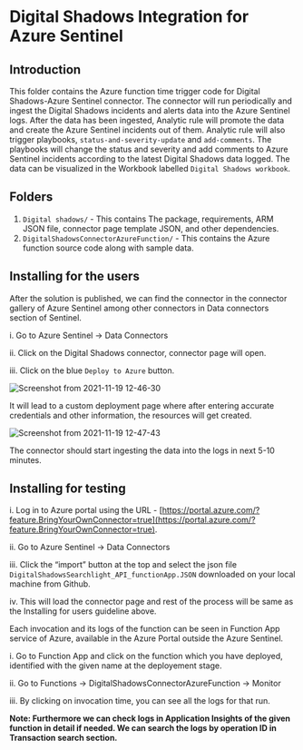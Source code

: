 # Digital Shadows Integration for Azure Sentinel

## Introduction

This folder contains the Azure function time trigger code for Digital Shadows-Azure Sentinel connector. The connector will run periodically and ingest the Digital Shadows incidents and alerts data into the Azure Sentinel logs. After the data has been ingested, Analytic rule will promote the data and create the Azure Sentinel incidents out of them. Analytic rule will also trigger playbooks, `status-and-severity-update` and `add-comments`. The playbooks will change the status and severity and add comments to Azure Sentinel incidents according to the latest Digital Shadows data logged. The data can be visualized in the Workbook labelled `Digital Shadows workbook`.

## Folders

1. `Digital shadows/` - This contains The package, requirements, ARM JSON file, connector page template JSON, and other dependencies. 
2. `DigitalShadowsConnectorAzureFunction/` - This contains the Azure function source code along with sample data.


## Installing for the users

After the solution is published, we can find the connector in the connector gallery of Azure Sentinel among other connectors in Data connectors section of Sentinel. 

i. Go to Azure Sentinel -> Data Connectors

ii. Click on the Digital Shadows connector, connector page will open. 

iii. Click on the blue `Deploy to Azure` button.   


![Screenshot from 2021-11-19 12-46-30](https://user-images.githubusercontent.com/88835344/142581388-f4a97e6d-7ce1-4f75-8a9e-7c2164fc38a3.png)


It will lead to a custom deployment page where after entering accurate credentials and other information, the resources will get created. 


![Screenshot from 2021-11-19 12-47-43](https://user-images.githubusercontent.com/88835344/142581668-5d5dd767-55a2-49fc-a9c9-eb458f75a2a7.png)


The connector should start ingesting the data into the logs in next 5-10 minutes.


## Installing for testing


i. Log in to Azure portal using the URL - [https://portal.azure.com/?feature.BringYourOwnConnector=true](https://portal.azure.com/?feature.BringYourOwnConnector=true).

ii. Go to Azure Sentinel -> Data Connectors

iii. Click the “import” button at the top and select the json file `DigitalShadowsSearchlight_API_functionApp.JSON` downloaded on your local machine from Github.

iv. This will load the connector page and rest of the process will be same as the Installing for users guideline above.


Each invocation and its logs of the function can be seen in Function App service of Azure, available in the Azure Portal outside the Azure Sentinel.

i. Go to Function App and click on the function which you have deployed, identified with the given name at the deployement stage.

ii. Go to Functions -> DigitalShadowsConnectorAzureFunction -> Monitor

iii. By clicking on invocation time, you can see all the logs for that run. 

**Note: Furthermore we can check logs in Application Insights of the given function in detail if needed. We can search the logs by operation ID in Transaction search section.**
